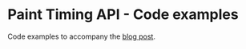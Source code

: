 
# Paint Timing API - Code examples

Code examples to accompany the [blog post](http://www.sitepen.com/blog/2017/09/28/paint-timing-api/).

